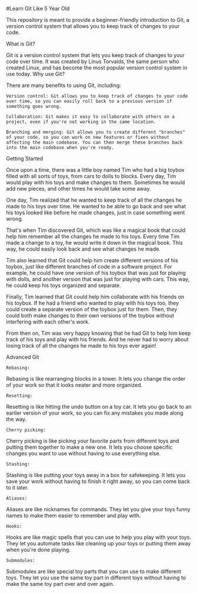 #Learn Git Like 5 Year Old

This repository is meant to provide a beginner-friendly introduction to Git, a version control system that allows you to keep track of changes to your code.

What is Git?

Git is a version control system that lets you keep track of changes to your code over time. It was created by Linus Torvalds, the same person who created Linux, and has become the most popular version control system in use today.
Why use Git?

There are many benefits to using Git, including:

    Version control: Git allows you to keep track of changes to your code over time, so you can easily roll back to a previous version if something goes wrong.

    Collaboration: Git makes it easy to collaborate with others on a project, even if you're not working in the same location.

    Branching and merging: Git allows you to create different "branches" of your code, so you can work on new features or fixes without affecting the main codebase. You can then merge these branches back into the main codebase when you're ready.

Getting Started


Once upon a time, there was a little boy named Tim who had a big toybox filled with all sorts of toys, from cars to dolls to blocks. Every day, Tim would play with his toys and make changes to them. Sometimes he would add new pieces, and other times he would take some away.

One day, Tim realized that he wanted to keep track of all the changes he made to his toys over time. He wanted to be able to go back and see what his toys looked like before he made changes, just in case something went wrong.

That's when Tim discovered Git, which was like a magical book that could help him remember all the changes he made to his toys. Every time Tim made a change to a toy, he would write it down in the magical book. This way, he could easily look back and see what changes he made.

Tim also learned that Git could help him create different versions of his toybox, just like different branches of code in a software project. For example, he could have one version of his toybox that was just for playing with dolls, and another version that was just for playing with cars. This way, he could keep his toys organized and separate.

Finally, Tim learned that Git could help him collaborate with his friends on his toybox. If he had a friend who wanted to play with his toys too, they could create a separate version of the toybox just for them. Then, they could both make changes to their own versions of the toybox without interfering with each other's work.

From then on, Tim was very happy knowing that he had Git to help him keep track of his toys and play with his friends. And he never had to worry about losing track of all the changes he made to his toys ever again!

Advanced Git

    Rebasing:

Rebasing is like rearranging blocks in a tower. It lets you change the order of your work so that it looks neater and more organized.

    Resetting:

Resetting is like hitting the undo button on a toy car. It lets you go back to an earlier version of your work, so you can fix any mistakes you made along the way.

    Cherry picking:

Cherry picking is like picking your favorite parts from different toys and putting them together to make a new one. It lets you choose specific changes you want to use without having to use everything else.

    Stashing:

Stashing is like putting your toys away in a box for safekeeping. It lets you save your work without having to finish it right away, so you can come back to it later.

    Aliases:

Aliases are like nicknames for commands. They let you give your toys funny names to make them easier to remember and play with.

    Hooks:

Hooks are like magic spells that you can use to help you play with your toys. They let you automate tasks like cleaning up your toys or putting them away when you're done playing.

    Submodules:

Submodules are like special toy parts that you can use to make different toys. They let you use the same toy part in different toys without having to make the same toy part over and over again.
